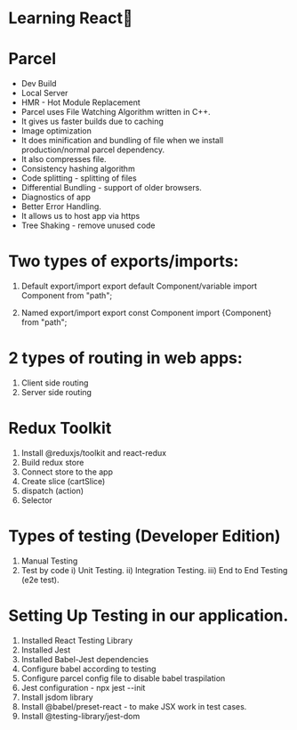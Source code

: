 # Learning React🚀 

# Parcel
- Dev Build
- Local Server
- HMR - Hot Module Replacement
- Parcel uses File Watching Algorithm written in C++.
- It gives us faster builds due to caching
- Image optimization
- It does minification and bundling of file when we install production/normal parcel dependency.
- It also compresses file.
- Consistency hashing algorithm
- Code splitting - splitting of files
- Differential Bundling - support of older browsers.
- Diagnostics of app
- Better Error Handling.
- It allows us to host app via https
- Tree Shaking - remove unused code


# Two types of exports/imports:
1) Default export/import
export default Component/variable
import Component from "path";

2) Named export/import
export const Component
import {Component} from "path";

# 2 types of routing in web apps:
1) Client side routing
2) Server side routing

# Redux Toolkit
1) Install @reduxjs/toolkit and react-redux
2) Build redux store
3) Connect store to the app
4) Create slice (cartSlice)
5) dispatch (action)
6) Selector

# Types of testing (Developer Edition)
1) Manual Testing
2) Test by code
    i) Unit Testing.
    ii) Integration Testing.
    iii) End to End Testing (e2e test).

# Setting Up Testing in our application.
1) Installed React Testing Library
2) Installed Jest
3) Installed Babel-Jest dependencies
4) Configure babel according to testing
5) Configure parcel config file to disable babel traspilation
6) Jest configuration - npx jest --init
7) Install jsdom library
8) Install @babel/preset-react - to make JSX work in test cases.
9) Install @testing-library/jest-dom 